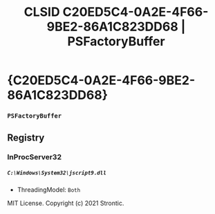 ﻿---
title: "CLSID C20ED5C4-0A2E-4F66-9BE2-86A1C823DD68 | PSFactoryBuffer"
excerpt: What is COM-Object CLSID C20ED5C4-0A2E-4F66-9BE2-86A1C823DD68?
---

# {C20ED5C4-0A2E-4F66-9BE2-86A1C823DD68}

### `PSFactoryBuffer`

## Registry


### InProcServer32

##### `C:\Windows\System32\jscript9.dll`
* ThreadingModel: `Both`

MIT License. Copyright (c) 2021 Strontic.


